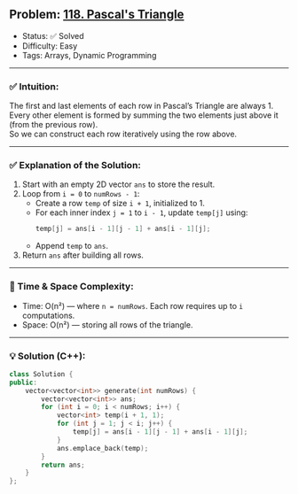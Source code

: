 ## Problem: [118. Pascal's Triangle](https://leetcode.com/problems/pascals-triangle/)
- Status: ✅ Solved
- Difficulty: Easy
- Tags: Arrays, Dynamic Programming

---

### ✅ Intuition:
The first and last elements of each row in Pascal’s Triangle are always 1.  
Every other element is formed by summing the two elements just above it (from the previous row).  
So we can construct each row iteratively using the row above.

---

### ✅ Explanation of the Solution:
1. Start with an empty 2D vector `ans` to store the result.
2. Loop from `i = 0` to `numRows - 1`:
   - Create a row `temp` of size `i + 1`, initialized to 1.
   - For each inner index `j = 1` to `i - 1`, update `temp[j]` using:
     ```cpp
     temp[j] = ans[i - 1][j - 1] + ans[i - 1][j];
     ```
   - Append `temp` to `ans`.
3. Return `ans` after building all rows.

---

### 🧠 Time & Space Complexity:
- Time: O(n²) — where `n = numRows`. Each row requires up to `i` computations.
- Space: O(n²) — storing all rows of the triangle.

---

### 💡 Solution (C++):
```cpp
class Solution {
public:
    vector<vector<int>> generate(int numRows) {
        vector<vector<int>> ans;
        for (int i = 0; i < numRows; i++) {
            vector<int> temp(i + 1, 1); 
            for (int j = 1; j < i; j++) {
                temp[j] = ans[i - 1][j - 1] + ans[i - 1][j];
            }
            ans.emplace_back(temp);
        }
        return ans;
    }
};
